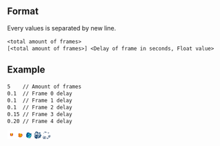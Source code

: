 ## Format

Every values is separated by new line.  
```
<total amount of frames>
[<total amount of frames>] <Delay of frame in seconds, Float value>
```
## Example
```
5    // Amount of frames
0.1  // Frame 0 delay
0.1  // Frame 1 delay
0.1  // Frame 2 delay
0.15 // Frame 3 delay
0.20 // Frame 4 delay
```
![Example image](sliceExample.png)